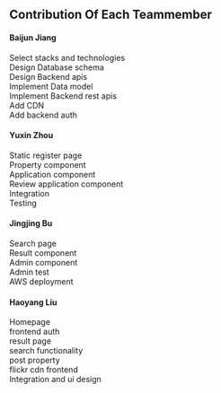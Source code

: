 ## Contribution Of Each Teammember

#### Baijun Jiang
Select stacks and technologies      
Design Database schema\
Design Backend apis\
Implement Data model\
Implement Backend rest apis   
Add CDN\
Add backend auth

#### Yuxin Zhou
Static register page\
Property component\
Application component\
Review application component\
Integration\
Testing

#### Jingjing Bu
Search page\
Result component\
Admin component\
Admin test\
AWS deployment

#### Haoyang Liu
Homepage\
frontend auth\
result page\
search functionality\
post property\
flickr cdn frontend\
Integration and ui design
